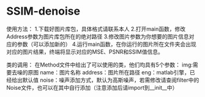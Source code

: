 # SSIM-denoise
使用方法：
1.下载好图片库包，具体格式请联系本人
2.打开main函数，修改Address参数为图片库包所在的绝对路径
3.修改图片参数为你想要的图片信息对应的参数（可以添加新的）
4.运行main函数，在你运行的图片所在文件夹会出现对应的图片结果，终端将显示对应的MSE、PSNR和SSIM值信息。

类的调用：
在Method文件中给出了可以使用的类，他们均具有5个参数：
img:需要去噪的原图
name：图片名称
address：图片所在路径
eng：matlab引擎，已经给出默认值
noise：噪声添加方式，默认为高斯噪声，若需修改请查阅filter中的Noise文件，也可以在其中自行添加（注意添加后请import到__init__中）